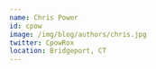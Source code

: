```yaml
---
name: Chris Power
id: cpow
image: /img/blog/authors/chris.jpg
twitter: CpowRox
location: Bridgeport, CT
---
```

